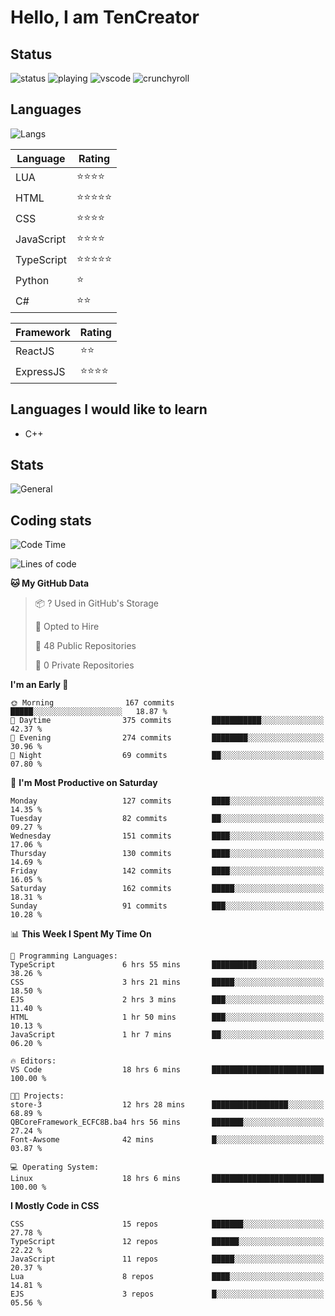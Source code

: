 # Hello, I am TenCreator

## Status
![status](https://api.statusbadges.me/badge/status/518334475038359555?simple=true&style=for-the-badge)
![playing](https://api.statusbadges.me/badge/playing/518334475038359555?style=for-the-badge)
![vscode](https://api.statusbadges.me/badge/vscode/518334475038359555?style=for-the-badge)
![crunchyroll](https://api.statusbadges.me/badge/crunchyroll/518334475038359555?style=for-the-badge)

## Languages
![Langs](https://github-readme-stats.vercel.app/api/top-langs/?username=tencreator&layout=compact&theme=radical)


|Language|Rating|
|--------|------|
|LUA|⭐️⭐️⭐️⭐️|
|HTML|⭐️⭐️⭐️⭐️⭐️|
|CSS|⭐️⭐️⭐️⭐️|
|JavaScript|⭐️⭐️⭐️⭐️|
|TypeScript|⭐️⭐️⭐️⭐️⭐️|
|Python|⭐️|
|C#|⭐️⭐️ |

|Framework|Rating|
|--------|------|
|ReactJS|⭐️⭐️|
|ExpressJS|⭐️⭐️⭐️⭐️|

## Languages I would like to learn
- C++

## Stats
![General](https://github-readme-stats.vercel.app/api?username=tencreator&show_icons=true&theme=radical)

## Coding stats
<!--START_SECTION:waka-->
![Code Time](http://img.shields.io/badge/Code%20Time-47%20hrs%2045%20mins-blue)

![Lines of code](https://img.shields.io/badge/From%20Hello%20World%20I%27ve%20Written-481.8%20thousand%20lines%20of%20code-blue)

**🐱 My GitHub Data** 

> 📦 ? Used in GitHub's Storage 
 > 
> 💼 Opted to Hire
 > 
> 📜 48 Public Repositories 
 > 
> 🔑 0 Private Repositories 
 > 
**I'm an Early 🐤** 

```text
🌞 Morning                167 commits         █████░░░░░░░░░░░░░░░░░░░░   18.87 % 
🌆 Daytime                375 commits         ███████████░░░░░░░░░░░░░░   42.37 % 
🌃 Evening                274 commits         ████████░░░░░░░░░░░░░░░░░   30.96 % 
🌙 Night                  69 commits          ██░░░░░░░░░░░░░░░░░░░░░░░   07.80 % 
```
📅 **I'm Most Productive on Saturday** 

```text
Monday                   127 commits         ████░░░░░░░░░░░░░░░░░░░░░   14.35 % 
Tuesday                  82 commits          ██░░░░░░░░░░░░░░░░░░░░░░░   09.27 % 
Wednesday                151 commits         ████░░░░░░░░░░░░░░░░░░░░░   17.06 % 
Thursday                 130 commits         ████░░░░░░░░░░░░░░░░░░░░░   14.69 % 
Friday                   142 commits         ████░░░░░░░░░░░░░░░░░░░░░   16.05 % 
Saturday                 162 commits         █████░░░░░░░░░░░░░░░░░░░░   18.31 % 
Sunday                   91 commits          ███░░░░░░░░░░░░░░░░░░░░░░   10.28 % 
```


📊 **This Week I Spent My Time On** 

```text
💬 Programming Languages: 
TypeScript               6 hrs 55 mins       ██████████░░░░░░░░░░░░░░░   38.26 % 
CSS                      3 hrs 21 mins       █████░░░░░░░░░░░░░░░░░░░░   18.50 % 
EJS                      2 hrs 3 mins        ███░░░░░░░░░░░░░░░░░░░░░░   11.40 % 
HTML                     1 hr 50 mins        ███░░░░░░░░░░░░░░░░░░░░░░   10.13 % 
JavaScript               1 hr 7 mins         ██░░░░░░░░░░░░░░░░░░░░░░░   06.20 % 

🔥 Editors: 
VS Code                  18 hrs 6 mins       █████████████████████████   100.00 % 

🐱‍💻 Projects: 
store-3                  12 hrs 28 mins      █████████████████░░░░░░░░   68.89 % 
QBCoreFramework_ECFC8B.ba4 hrs 56 mins       ███████░░░░░░░░░░░░░░░░░░   27.24 % 
Font-Awsome              42 mins             █░░░░░░░░░░░░░░░░░░░░░░░░   03.87 % 

💻 Operating System: 
Linux                    18 hrs 6 mins       █████████████████████████   100.00 % 
```

**I Mostly Code in CSS** 

```text
CSS                      15 repos            ███████░░░░░░░░░░░░░░░░░░   27.78 % 
TypeScript               12 repos            ██████░░░░░░░░░░░░░░░░░░░   22.22 % 
JavaScript               11 repos            █████░░░░░░░░░░░░░░░░░░░░   20.37 % 
Lua                      8 repos             ████░░░░░░░░░░░░░░░░░░░░░   14.81 % 
EJS                      3 repos             █░░░░░░░░░░░░░░░░░░░░░░░░   05.56 % 
```




<!--END_SECTION:waka-->
